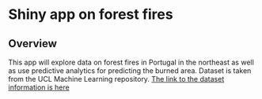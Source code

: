 # Shiny app on forest fires

## Overview
This app will explore data on forest fires in Portugal in the northeast as well as use predictive analytics for predicting the burned area. Dataset is taken from the UCL Machine 
Learning repository. [The link to the dataset information is here]("https://archive.ics.uci.edu/ml/datasets/Forest+Fires")
